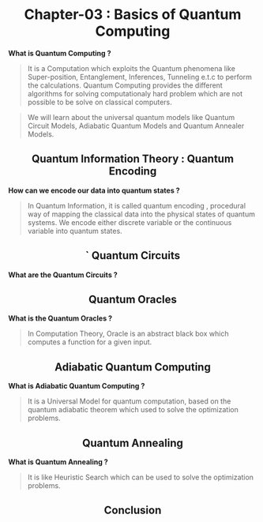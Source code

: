 <h1 align = "center"> Chapter-03 : Basics of Quantum Computing </h1>

**What is Quantum Computing ?**

> It is a Computation which exploits the Quantum phenomena like Super-position, Entanglement, Inferences, Tunneling e.t.c to perform the calculations. Quantum Computing provides the different algorithms for solving computationaly hard problem which are not possible to be solve on classical computers.

> We will learn about the universal quantum models like Quantum Circuit Models, Adiabatic Quantum Models and Quantum Annealer Models.

<h2 align = "center"> Quantum Information Theory : Quantum Encoding </h2>

**How can we encode our data into quantum states ?**

> In Quantum Information, it is called quantum encoding , procedural way of mapping the classical data into the physical states of quantum systems. We encode either discrete variable or the continuous variable into quantum states.

<h2 align = "center">` Quantum Circuits </h2>

**What are the Quantum Circuits ?**

<h2 align = "center"> Quantum Oracles </h2>

**What is the Quantum Oracles ?**

> In Computation Theory, Oracle is an abstract black box which computes a function for a given input.

<h2 align = "center"> Adiabatic Quantum Computing </h2>

**What is Adiabatic Quantum Computing ?**

> It is a Universal Model for quantum computation, based on the quantum adiabatic theorem which used to solve the optimization problems.

<h2 align = "center"> Quantum Annealing </h2>

**What is Quantum Annealing ?**

> It is like Heuristic Search which can be used to solve the optimization problems.

<h2 align = "center"> Conclusion </h2>
